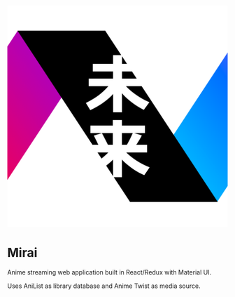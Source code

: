 ![](./src/assets/icon.png)

# Mirai

Anime streaming web application built in React/Redux with Material UI.

Uses AniList as library database and Anime Twist as media source.
